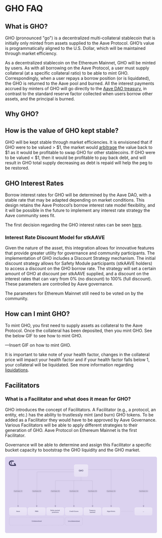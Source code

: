 # GHO FAQ

## What is GHO?

GHO (pronounced "go") is a decentralized multi-collateral stablecoin that is initially only minted from assets supplied to the Aave Protocol. GHO’s value is programmatically aligned to the U.S. Dollar, which will be maintained through market efficiency.

As a decentralized stablecoin on the Ethereum Mainnet, GHO will be minted by users. As with all borrowing on the Aave Protocol, a user must supply collateral (at a specific collateral ratio) to be able to mint GHO. Correspondingly, when a user repays a borrow position (or is liquidated), the GHO is returned to the Aave pool and burned. All the interest payments accrued by minters of GHO will go directly to the [Aave DAO treasury](https://zapper.fi/daos/aave), in contrast to the standard reserve factor collected when users borrow other assets, and the principal is burned.

## Why GHO?

## How is the value of GHO kept stable?

GHO will be kept stable through market efficiencies. It is envisioned that if GHO were to be valued > $1, the market would [arbitrage](../concepts/fundamental-concepts/arbitrage.md) the value back to $1 as it would be profitable to swap GHO for other stablecoins. If GHO were to be valued < $1, then it would be profitable to pay back debt, and will result in GHO total supply decreasing as debt is repaid will help the peg to be restored.

## GHO Interest Rates

Borrow interest rates for GHO will be determined by the Aave DAO, with a stable rate that may be adapted depending on market conditions. This design retains the Aave Protocol’s borrow interest rate model flexibility, and it will be possible in the future to implement any interest rate strategy the Aave community sees fit.

The first decision regarding the GHO interest rates can be seen [here](../concepts/fundamental-concepts/gho-discount-strategy.md).

### Interest Rate Discount Model for stkAAVE

Given the nature of the asset, this integration allows for innovative features that provide greater utility for governance and community participants. The implementation of GHO includes a Discount Strategy mechanism. The initial discount strategy allows for Safety Module participants (stkAAVE holders) to access a discount on the GHO borrow rate. The strategy will set a certain amount of GHO at discount per stkAAVE supplied, and a discount on the interest rates that can vary from 0% (no discount) to 100% (full discount). These parameters are controlled by Aave governance.

The parameters for Ethereum Mainnet still need to be voted on by the community.

## How can I mint GHO?

To mint GHO, you first need to supply assets as collateral to the Aave Protocol. Once the collateral has been deposited, then you mint GHO. See the below GIF to see how to mint GHO.

—Insert GIF on how to mint GHO.

It is important to take note of your health factor, changes in the collateral price will impact your health factor and if your health factor falls below 1, your collateral will be liquidated. See more information regarding [liquidations](https://docs.aave.com/developers/guides/liquidations).

## Facilitators

### What is a Facilitator and what does it mean for GHO?

GHO introduces the concept of Facilitators. A Facilitator (e.g., a protocol, an entity, etc.) has the ability to trustlessly mint (and burn) GHO tokens. To be added as a Facilitator they would have to be approved by Aave Governance. Various Facilitators will be able to apply different strategies to their generation of GHO. Aave Protocol on Ethereum Mainnet is the first Facilitator.

Governance will be able to determine and assign this Facilitator a specific bucket capacity to bootstrap the GHO liquidity and the GHO market.

![Untitled](../assets/facilitator.png)
